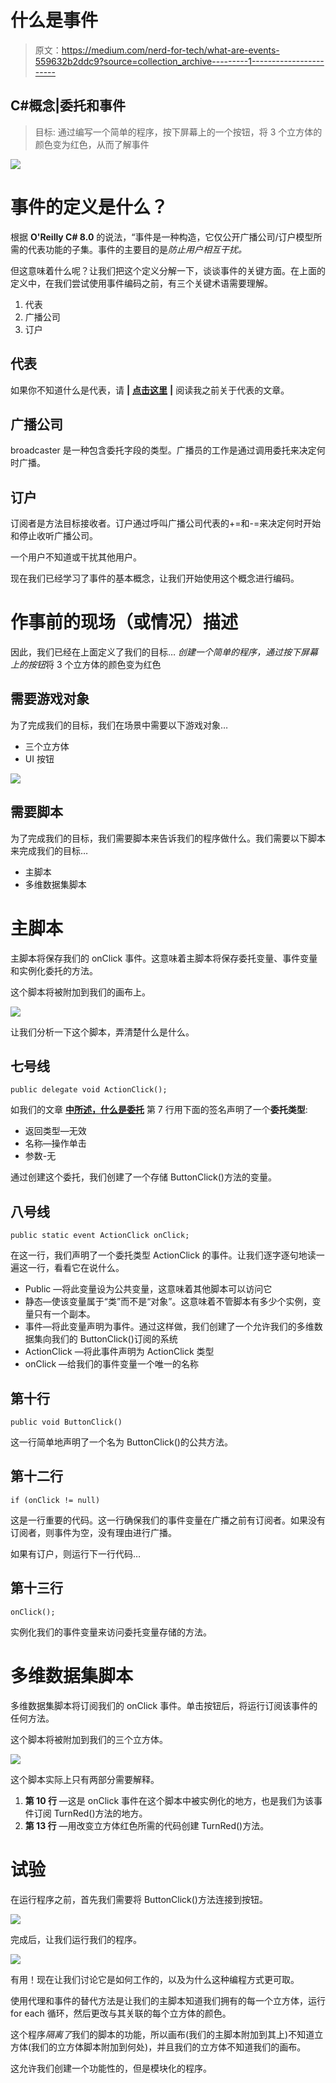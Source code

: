 # 什么是事件

> 原文：<https://medium.com/nerd-for-tech/what-are-events-559632b2ddc9?source=collection_archive---------1----------------------->

## C#概念|委托和事件

> 目标:
> 通过编写一个简单的程序，按下屏幕上的一个按钮，将 3 个立方体的颜色变为红色，从而了解事件

![](img/903d085518d25bc8b6ead1a5eebab904.png)

# 事件的定义是什么？

根据 **O'Reilly C# 8.0** 的说法，“事件是一种构造，它仅公开广播公司/订户模型所需的代表功能的子集。事件的主要目的是*防止用户相互干扰。*

但这意味着什么呢？让我们把这个定义分解一下，谈谈事件的关键方面。在上面的定义中，在我们尝试使用事件编码之前，有三个关键术语需要理解。

1.  代表
2.  广播公司
3.  订户

## 代表

如果你不知道什么是代表，请 **|** [**点击这里**](/@jordantkay21/what-are-delegates-91cfdb2537fd) **|** 阅读我之前关于代表的文章。

## 广播公司

broadcaster 是一种包含委托字段的类型。广播员的工作是通过调用委托来决定何时广播。

## 订户

订阅者是方法目标接收者。订户通过呼叫广播公司代表的+=和-=来决定何时开始和停止收听广播公司。

一个用户不知道或干扰其他用户。

现在我们已经学习了事件的基本概念，让我们开始使用这个概念进行编码。

# 作事前的现场（或情况）描述

因此，我们已经在上面定义了我们的目标…
*创建一个简单的程序，通过按下屏幕上的按钮*将 3 个立方体的颜色变为红色

## 需要游戏对象

为了完成我们的目标，我们在场景中需要以下游戏对象…

*   三个立方体
*   UI 按钮

![](img/980bc0177f5273d5187f4c7f898aa093.png)

## 需要脚本

为了完成我们的目标，我们需要脚本来告诉我们的程序做什么。我们需要以下脚本来完成我们的目标…

*   主脚本
*   多维数据集脚本

# 主脚本

主脚本将保存我们的 onClick 事件。这意味着主脚本将保存委托变量、事件变量和实例化委托的方法。

这个脚本将被附加到我们的画布上。

![](img/6cc9c3c03132db86969a4212a179ed9b.png)

让我们分析一下这个脚本，弄清楚什么是什么。

## 七号线

```
public delegate void ActionClick();
```

如我们的文章 [**中所述，什么是委托**](/@jordantkay21/what-are-delegates-91cfdb2537fd) 第 7 行用下面的签名声明了一个**委托类型**:

*   返回类型—无效
*   名称—操作单击
*   参数-无

通过创建这个委托，我们创建了一个存储 ButtonClick()方法的变量。

## 八号线

```
public static event ActionClick onClick;
```

在这一行，我们声明了一个委托类型 ActionClick 的事件。让我们逐字逐句地读一遍这一行，看看它在说什么。

*   Public —将此变量设为公共变量，这意味着其他脚本可以访问它
*   静态—使该变量属于“类”而不是“对象”。这意味着不管脚本有多少个实例，变量只有一个副本。
*   事件—将此变量声明为事件。通过这样做，我们创建了一个允许我们的多维数据集向我们的 ButtonClick()订阅的系统
*   ActionClick —将此事件声明为 ActionClick 类型
*   onClick —给我们的事件变量一个唯一的名称

## 第十行

```
public void ButtonClick()
```

这一行简单地声明了一个名为 ButtonClick()的公共方法。

## 第十二行

```
if (onClick != null)
```

这是一行重要的代码。这一行确保我们的事件变量在广播之前有订阅者。如果没有订阅者，则事件为空，没有理由进行广播。

如果有订户，则运行下一行代码…

## 第十三行

```
onClick();
```

实例化我们的事件变量来访问委托变量存储的方法。

# 多维数据集脚本

多维数据集脚本将订阅我们的 onClick 事件。单击按钮后，将运行订阅该事件的任何方法。

这个脚本将被附加到我们的三个立方体。

![](img/a6426561a0e34a8b6ce4adb314e9cdea.png)

这个脚本实际上只有两部分需要解释。

1.  **第 10 行** —这是 onClick 事件在这个脚本中被实例化的地方，也是我们为该事件订阅 TurnRed()方法的地方。
2.  **第 13 行** —用改变立方体红色所需的代码创建 TurnRed()方法。

# 试验

在运行程序之前，首先我们需要将 ButtonClick()方法连接到按钮。

![](img/f87dbc214005aef5be01ee789fca00eb.png)

完成后，让我们运行我们的程序。

![](img/3fa908c8d9387cfdefb1dd23ddced5d2.png)

有用！现在让我们讨论它是如何工作的，以及为什么这种编程方式更可取。

使用代理和事件的替代方法是让我们的主脚本知道我们拥有的每一个立方体，运行 for each 循环，然后更改与其关联的每个立方体的颜色。

这个程序*隔离了*我们的脚本的功能，所以画布(我们的主脚本附加到其上)不知道立方体(我们的立方体脚本附加到何处)，并且我们的立方体不知道我们的画布。

这允许我们创建一个功能性的，但是模块化的程序。